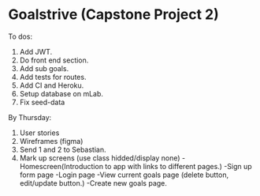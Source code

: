 Goalstrive (Capstone Project 2)
================================

To dos:

1. Add JWT.
2. Do front end section.
3. Add sub goals.
4. Add tests for routes.
5. Add CI and Heroku.
6. Setup database on mLab.
7. Fix seed-data

By Thursday: 
1. User stories
2. Wireframes (figma)
3. Send 1 and 2 to Sebastian. 
4. Mark up screens (use class hidded/display none)
	-Homescreen(Introduction to app with links to different pages.)
	-Sign up form page
	-Login page
	-View current goals page (delete button, edit/update button.)
	-Create new goals page.